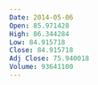 ```yaml
---
Date: 2014-05-06
Open: 85.971428
High: 86.344284
Low: 84.915718
Close: 84.915718
Adj Close: 75.940018
Volume: 93641100
---
```

